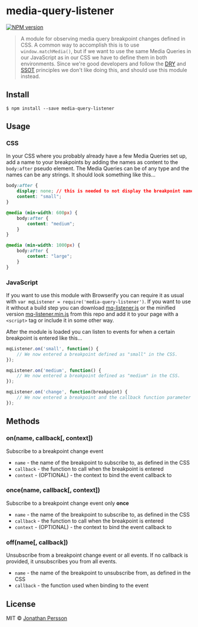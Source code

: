 # media-query-listener

[![NPM version][npm-image]][npm-url]

> A module for observing media query breakpoint changes defined in CSS. A common way to accomplish this is to use `window.matchMedia()`, but if we want to use the same Media Queries in our JavaScript as in our CSS we have to define them in both environments. Since we're good developers and follow the [DRY](https://en.wikipedia.org/wiki/Don't_repeat_yourself) and [SSOT](https://en.wikipedia.org/wiki/Single_Source_of_Truth) principles we don't like doing this, and should use this module instead.


## Install

```
$ npm install --save media-query-listener
```


## Usage

### CSS

In your CSS where you probably already have a few Media Queries set up, add a name to your breakpoints by adding the names as content to the `body:after` pseudo element. The Media Queries can be of any type and the names can be any strings. It should look something like this...

```css
body:after {
    display: none; // this is needed to not display the breakpoint names on the page
    content: "small";
}

@media (min-width: 600px) {
    body:after {
        content: "medium";
    }
}

@media (min-width: 1000px) {
    body:after {
        content: "large";
    }
}
```

### JavaScript

If you want to use this module with Browserify you can require it as usual with `var mqListener = require('media-query-listener')`. If you want to use it without a build step you can download [mq-listener.js](dist/mq-listener.js) or the minified version [mq-listener.min.js](dist/mq-listener.min.js) from this repo and add it to your page with a `<script>` tag or include it in some other way.

After the module is loaded you can listen to events for when a certain breakpoint is entered like this...

```js
mqListener.on('small', function() {
    // We now entered a breakpoint defined as "small" in the CSS.
});

mqListener.on('medium', function() {
    // We now entered a breakpoint defined as "medium" in the CSS.
});

mqListener.on('change', function(breakpoint) {
    // We now entered a breakpoint and the callback function parameter contains the name of the entered breakpoint as defined in the CSS.
});
```


## Methods

### on(name, callback[, context])

Subscribe to a breakpoint change event

* `name` - the name of the breakpoint to subscribe to, as defined in the CSS
* `callback` - the function to call when the breakpoint is entered
* `context` - (OPTIONAL) - the context to bind the event callback to

### once(name, callback[, context])

Subscribe to a breakpoint change event only **once**

* `name` - the name of the breakpoint to subscribe to, as defined in the CSS
* `callback` - the function to call when the breakpoint is entered
* `context` - (OPTIONAL) - the context to bind the event callback to

### off(name[, callback])

Unsubscribe from a breakpoint change event or all events. If no callback is provided, it unsubscribes you from all events.

* `name` - the name of the breakpoint to unsubscribe from, as defined in the CSS
* `callback` - the function used when binding to the event


## License

MIT © [Jonathan Persson](https://github.com/jonathanp)

[npm-url]: https://npmjs.org/package/media-query-listener
[npm-image]: https://badge.fury.io/js/media-query-listener.svg